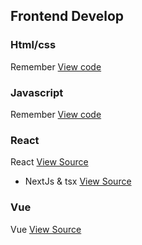 ## Frontend Develop

### Html/css

Remember [View code](https://github.com/nghti/learn-code-remember/blob/master/02_html%2Bcss.md)

### Javascript

Remember [View code](https://github.com/nghti/learn-code-remember/blob/master/03_javascript.md)

### React

React [View Source](https://github.com/nghti/Reactjs)
- NextJs & tsx [View Source](https://github.com/nghti/Nextjs-tsx)

### Vue

Vue [View Source](https://github.com/nghti/Vuejs)
